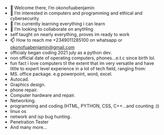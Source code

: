 - 👋 Welcome there, I’m okonofuabenjamin
- 👀 I’m interested in computers and programming and ethical and cybersecurity
- 🌱 I’m currently learning everything i can learn
- 💞️ I’m looking to collaborate on anytHing
- self taught on nearly everything, proves im ready to work
- 📫 How to reach me +2349011285100 on whatsapp or okonofuabenjamin@gmail.com
- officialy began coding 2021 july as a python dev.
- non official date of operating computers, phones...e.t.c since birth lol.
- fun fact i love computers til the extent that im very versatile and have little to expert level experience in a lot of tech field, ranging from:
- MS. office package. e.g powerpoint, word, excel.
- Autocad.
- Graphics design.
- phone repair.
- Computer hardware and repair.
- Networking.
- programming and coding.(HTML, PYTHON, CSS, C++...and counting :))
- linux os
- network and isp bug hunting.
- Penetration Tester
- And many more...

<!---
okonofuabenjamin/okonofuabenjamin is a ✨ special ✨ repository because its `README.md` (this file) appears on your GitHub profile.
You can click the Preview link to take a look at your changes.
--->
